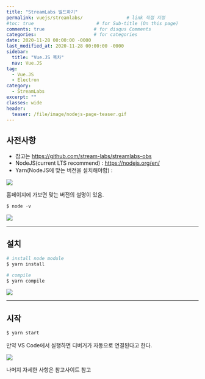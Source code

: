 ```yaml
---
title: "StreamLabs 빌드하기"
permalink: vuejs/streamlabs/                # link 직접 지정
#toc: true                       # for Sub-title (On this page)
comments: true                  # for disqus Comments
categories:                     # for categories
date: 2020-11-28 00:00:00 -0000
last_modified_at: 2020-11-28 00:00:00 -0000
sidebar:
  title: "Vue.JS 목차"
  nav: Vue.JS
tag:
  - Vue.JS
  - Electron
category:
  - StreamLabs
excerpt: ""
classes: wide
header:
  teaser: /file/image/nodejs-page-teaser.gif
---
```


## 사전사항

* 참고는 https://github.com/stream-labs/streamlabs-obs
* NodeJS(current LTS recommend) : https://nodejs.org/en/
* Yarn(NodeJS에 맞는 버전을 설치해야함) : 

![](/file/image/streamlabs-build-1.png)

홈페이지에 가보면 맞는 버전의 설명이 있음.

```s
$ node -v
```

![](/file/image/streamlabs-build-2.png)

---

## 설치

```s
# install node module
$ yarn install

# compile
$ yarn compile
```

![](/file/image/streamlabs-build-3.png)

---

## 시작

```s
$ yarn start
```

만약 VS Code에서 실행하면 디버거가 자동으로 연결된다고 한다.

![](/file/image/streamlabs-build-4.png)

나머지 자세한 사항은 참고사이트 참고